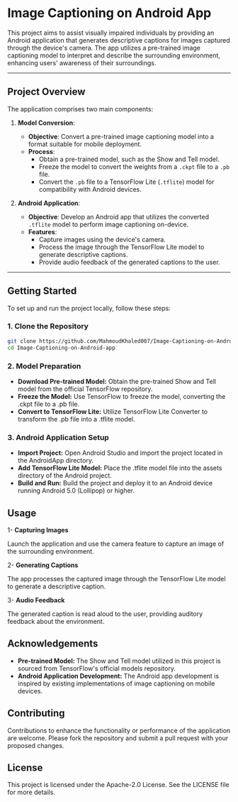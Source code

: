 # Image Captioning on Android App

This project aims to assist visually impaired individuals by providing an Android application that generates descriptive captions for images captured through the device's camera. The app utilizes a pre-trained image captioning model to interpret and describe the surrounding environment, enhancing users' awareness of their surroundings.

---

## Project Overview

The application comprises two main components:

1. **Model Conversion**:
   - **Objective**: Convert a pre-trained image captioning model into a format suitable for mobile deployment.
   - **Process**:
     - Obtain a pre-trained model, such as the Show and Tell model.
     - Freeze the model to convert the weights from a `.ckpt` file to a `.pb` file.
     - Convert the `.pb` file to a TensorFlow Lite (`.tflite`) model for compatibility with Android devices.

2. **Android Application**:
   - **Objective**: Develop an Android app that utilizes the converted `.tflite` model to perform image captioning on-device.
   - **Features**:
     - Capture images using the device's camera.
     - Process the image through the TensorFlow Lite model to generate descriptive captions.
     - Provide audio feedback of the generated captions to the user.

---

## Getting Started

To set up and run the project locally, follow these steps:

### 1. Clone the Repository

```bash
git clone https://github.com/MahmoudKhaled007/Image-Captioning-on-Android-app.git
cd Image-Captioning-on-Android-app
```
### 2. Model Preparation
- **Download Pre-trained Model:**
    Obtain the pre-trained Show and Tell model from the official TensorFlow repository.
- **Freeze the Model:**
    Use TensorFlow to freeze the model, converting the .ckpt file to a .pb file.
- **Convert to TensorFlow Lite:**
    Utilize TensorFlow Lite Converter to transform the .pb file into a .tflite model.
### 3. Android Application Setup
- **Import Project:**
    Open Android Studio and import the project located in the AndroidApp directory.
- **Add TensorFlow Lite Model:**
    Place the .tflite model file into the assets directory of the Android project.
- **Build and Run:**
    Build the project and deploy it to an Android device running Android 5.0 (Lollipop) or higher.

## Usage
1- **Capturing Images**

Launch the application and use the camera feature to capture an image of the surrounding environment.

2- **Generating Captions**

The app processes the captured image through the TensorFlow Lite model to generate a descriptive caption.

3- **Audio Feedback**

The generated caption is read aloud to the user, providing auditory feedback about the environment.


## Acknowledgements
- **Pre-trained Model:**
    The Show and Tell model utilized in this project is sourced from TensorFlow's official models repository.
- **Android Application Development:**
    The Android app development is inspired by existing implementations of image captioning on mobile devices.

## Contributing
Contributions to enhance the functionality or performance of the application are welcome. Please fork the repository and submit a pull request with your proposed changes.

## License
This project is licensed under the Apache-2.0 License. See the LICENSE file for more details.
